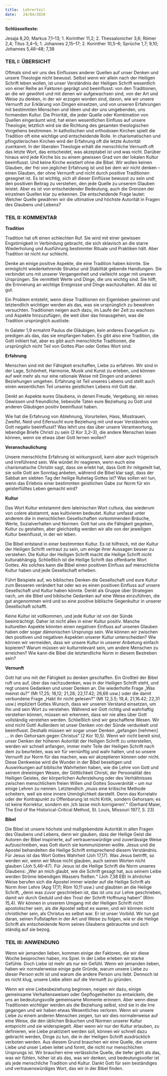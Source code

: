 ```yaml
---
title:  Lehrerteil
date:   24/04/2020
---
```


**Schlüsseltexte:**

Jesaja 8,20; Markus 7,1–13; 1. Korinther 11,2; 2. Thessalonicher 3,6; Römer 2,4; Titus 3,4–5; 1. Johannes 2,15–17; 2. Korinther 10,5–6; Sprüche 1,7; 9,10; Johannes 5,46–48; 7,38

### TEIL I: ÜBERSICHT

Oftmals sind wir uns des Einflusses anderer Quellen auf unser Denken und unsere Theologie nicht bewusst. Selbst wenn wir allein nach der Heiligen Schrift leben wollen, ist unser Verständnis der Heiligen Schrift wesentlich von einer Reihe an Faktoren geprägt und beeinflusst: von den Traditionen, an die wir gewöhnt und mit denen wir aufgewachsen sind, von der Art und Weise zu denken, in der wir erzogen worden sind, davon, wie wir unsere Vernunft zur Erklärung von Dingen einsetzen, und von unseren Erfahrungen mit bestimmten Menschen und Ideen und der uns umgebenden, uns formenden Kultur. Die Priorität, die jeder Quelle oder Kombination von Quellen eingeräumt wird, hat einen wesentlichen Einfluss auf unsere Theologie; letztlich wird sie die Richtung des gesamten theologischen Vorgehens bestimmen. In katholischen und orthodoxen Kirchen spielt die Tradition oft eine wichtige und entscheidende Rolle. In charismatischen und pfingstlerischen Kirchen wird der Erfahrung oft die letzte Autorität zuerkannt. In der liberalen Theologie erhält die menschliche Vernunft oft das letzte Wort, das entscheidet, was akzeptabel ist und was nicht. Darüber hinaus wird jede Kirche bis zu einem gewissen Grad von der lokalen Kultur beeinflusst. Und keine Kirche existiert ohne die Bibel. Wir wollen keinen Glauben, der frei von jeglicher Erfahrung ist und bei dem wir nicht denken – einen Glauben, der ohne Vernunft und nicht durch positive Traditionen gesegnet ist. Es ist wichtig, sich all dieser Einflüsse bewusst zu sein und den positiven Beitrag zu verstehen, den jede Quelle zu unserem Glauben leistet. Aber es ist von entscheidender Bedeutung, auch die Grenzen der einzelnen Quellen klar zu erkennen. Die entscheidende Frage lautet: Welcher Quelle gewähren wir die ultimative und höchste Autorität in Fragen des Glaubens und Lebens?

### TEIL II: KOMMENTAR

**Tradition**

Tradition hat oft einen schlechten Ruf. Sie wird mit einer gewissen Engstirnigkeit in Verbindung gebracht, die sich sklavisch an die starre Wiederholung und Ausführung bestimmter Rituale und Praktiken hält. Aber Tradition ist nicht nur schlecht.

Denke an einige positive Aspekte, die eine Tradition haben könnte. Sie ermöglicht wiederkehrende Struktur und Stabilität gebende Handlungen. Sie verbindet uns mit unserer Vergangenheit und vielleicht sogar mit unseren Ursprüngen. Sie vermittelt Werte und Dinge, die uns wichtig sind. Sie hilft, die Erinnerung an wichtige Ereignisse und Dinge wachzuhalten. All das ist gut.

Ein Problem entsteht, wenn diese Traditionen ein Eigenleben gewinnen und letztendlich wichtiger werden als das, was sie ursprünglich zu bewahren versuchten. Traditionen neigen auch dazu, im Laufe der Zeit zu wachsen und Aspekte hinzuzufügen, die weit über das hinausgehen, was die Tradition ursprünglich auslöste.

In Galater 1,9 ermahnt Paulus die Gläubigen, kein anderes Evangelium zu predigen als das, das sie empfangen haben. Es gibt also eine Tradition, die Gott initiiert hat, aber es gibt auch menschliche Traditionen, die ursprünglich nicht Teil von Gottes Plan oder Gottes Wort sind.

**Erfahrung**

Menschen sind mit der Fähigkeit erschaffen, Liebe zu erfahren. Wir sind in der Lage, Schönheit, Harmonie, Musik und Kunst zu erleben, und können auf weit mehr als nur eine rationale Weise mit Dingen und anderen Beziehungen umgehen. Erfahrung ist Teil unseres Lebens und stellt auch einen wesentlichen Teil unseres geistlichen Lebens mit Gott dar.

Denkt an Aspekte eures Glaubens, in denen Freude, Vergebung, ein reines Gewissen und freundliche, liebevolle Taten eure Beziehung zu Gott und anderen Gläubigen positiv beeinflusst haben.

Wie hat die Erfahrung von Ablehnung, Vorurteilen, Hass, Misstrauen, Zweifel, Neid und Eifersucht eure Beziehung mit und euer Verständnis von Gott negativ beeinflusst? Was lehrt uns das über unsere Verantwortung, lebendige Briefe Christi zu sein (2 Kor 3,2–3), die andere Menschen lesen können, wenn sie etwas über Gott lernen wollen?

**Veranschaulichung**

Unsere menschliche Erfahrung ist wirkungsvoll, kann aber auch trügerisch und irreführend sein. Wie würdet ihr reagieren, wenn euch eine charismatische Christin sagt, dass sie erlebt hat, dass Gott ihr mitgeteilt hat, sie solle Gott am Sonntag anbeten, während die Bibel klar sagt, dass der Sabbat am siebten Tag der heilige Ruhetag Gottes ist? Was sollen wir tun, wenn das Erlebnis einer bestimmten geistlichen Gabe zur Norm für ein geisterfülltes Leben gemacht wird?

**Kultur**

Das Wort Kultur entstammt dem lateinischen Wort cultura, das wiederum von colere abstammt, was kultivieren bedeutet. Kultur umfasst unter anderem die in menschlichen Gesellschaften vorkommenden Bräuche, Werte, Sozialverhalten und Normen. Gott hat uns die Fähigkeit gegeben, Kultur zu gestalten, aber gleichzeitig werden wir alle von der jeweiligen Kultur beeinflusst, in der wir leben.

Die Bibel entstand in einer bestimmten Kultur. Es ist hilfreich, mit der Kultur der Heiligen Schrift vertraut zu sein, um einige ihrer Aussagen besser zu verstehen. Die Kultur der Heiligen Schrift macht die Heilige Schrift nicht kulturabhängig. Schließlich ist die Heilige Schrift das offenbarte Wort Gottes. Als solches kann die Bibel einen positiven Einfluss auf menschliche Kultur haben und jede Gesellschaft erheben.

Führt Beispiele auf, wo biblisches Denken die Gesellschaft und eure Kultur zum Besseren verändert hat oder wo es einen positiven Einfluss auf unsere Gesellschaft und Kultur haben könnte. Denkt als Gruppe über Strategien nach, um die Bibel und biblische Gedanken auf eine Weise einzuführen, die gut angenommen wird und so eine positive biblische Gegenkultur in unserer Gesellschaft schafft.

Keine Kultur ist vollkommen, und jede Kultur ist von der Sünde beeinträchtigt. Daher ist nicht alles in einer Kultur positiv. Manche kulturellen Aspekte könnten einen negativen Einfluss auf unseren Glauben haben oder sogar dämonischen Ursprungs sein. Wie können wir zwischen den positiven und negativen Aspekten unserer Kultur unterscheiden? Wie können wir vermeiden, dass wir unsere Kultur in unserer Anbetung einfach kopieren? Warum müssen wir kulturrelevant sein, um andere Menschen zu erreichen? Wie kann die Bibel die letztendliche Norm in diesem Bestreben sein?

**Vernunft**

Gott hat uns mit der Fähigkeit zu denken geschaffen. Ein Großteil der Bibel ruft uns auf, über das nachzudenken, was in der Heiligen Schrift steht, und regt unsere Gedanken und unser Denken an. Die wiederholte Frage „Was meinst du?“ (Mt 17,25; 18,12; 21,28; 22,17.42; 26,66 usw.) oder die damit verbundene Frage „Habt ihr nicht gelesen?“ (Mt 12,3.5; 19,4; 21,16.42; 22,31 usw.) impliziert Gottes Wunsch, dass wir unseren Verstand einsetzen, um ihn und sein Wort zu verstehen. Während wir Gott richtig und wahrhaftig verstehen können, müssen wir erkennen, dass wir nie alles über Gott vollständig verstehen werden. Schließlich sind wir geschaffene Wesen. Wir sind nicht Gott! Außerdem ist unser Denken von der Sünde verdunkelt und beeinflusst. Deshalb müssen wir sogar unser Denken „gefangen [nehmen] … in den Gehorsam gegen Christus“ (2 Kor 10,5). Wenn wir nicht bereit sind, unser Denken der höheren Autorität der Heiligen Schrift zu unterstellen, werden wir schnell anfangen, immer mehr Teile der Heiligen Schrift nach dem zu beurteilen, was wir für vernünftig und wahr halten, und so unsere Vernunft zur Norm für das machen, was wir akzeptieren können oder nicht. Diese Denkweise wird die Wunder in der Bibel beseitigen und Auswirkungen auf biblische Wahrheiten haben, wie die Lehre von Gott und seinem dreieinigen Wesen, der Göttlichkeit Christi, der Personalität des Heiligen Geistes, der körperlichen Auferstehung oder des Verhältnisses zwischen menschlichem freien Willen und Gottes Souveränität – um nur einige Lehren zu nennen. Letztendlich „muss eine kritische Methode scheitern, weil sie eine innere Unmöglichkeit darstellt. Denn das Korrelativ oder der Kontrapunkt zu Offenbarung ist nicht Kritik, sondern Gehorsam; es ist keine Korrektur, sondern ein ‚Ich lasse mich korrigieren‘.“ (Gerhard Maier, The End of the Historical-Critical Method, St. Louis, Missouri 1977, S. 23)

**Bibel**

Die Bibel ist unsere höchste und maßgebendste Autorität in allen Fragen des Glaubens und Lebens, denn wir glauben, dass der Heilige Geist die Autoren der Bibel inspirierte, auf vertrauenswürdige und zuverlässige Weise aufzuschreiben, was Gott durch sie kommunizieren wollte. Jesus und die Apostel behandelten die Heilige Schrift entsprechend diesem Verständnis. Für Jesus ist das Wort Gottes Wahrheit (Joh 17,17). Was Jesus betrifft, so werden wir, wenn wir Mose nicht glauben, auch seinen Worten nicht glauben (Joh 5,46–47). Für Jesus ist die Heilige Schrift die Norm unseres Glaubens: „Wer an mich glaubt, wie die Schrift gesagt hat, aus seinem Leibe werden Ströme lebendigen Wassers fließen.“ (Joh 7,38 EB) In ähnlicher Weise berufen sich die Apostel immer wieder auf die Heilige Schrift als Norm ihrer Lehre (Apg 17,11; Röm 10,11 usw.) und glaubten an die Heilige Schrift, „denn was zuvor geschrieben ist, das ist uns zur Lehre geschrieben, damit wir durch Geduld und den Trost der Schrift Hoffnung haben“ (Röm 15,4). Wir können in unserem Umgang mit der Heiligen Schrift nicht apostolischer sein, als die Apostel selbst es waren, und wir können nicht christlicher sein, als Christus es selbst war. Er ist unser Vorbild. Wir tun gut daran, seinen Fußstapfen in der Art und Weise zu folgen, wie er die Heilige Schrift als entscheidende Norm seines Glaubens gebrauchte und sich ständig auf sie bezog.

### TEIL III: ANWENDUNG

Wenn wir jemanden lieben, kommen einige der Faktoren, die wir diese Woche besprochen haben, ins Spiel. In der Liebe erleben wir starke Gefühle. Doch Liebe ist mehr als nur ein Gefühl. Wenn wir jemanden lieben, haben wir normalerweise einige gute Gründe, warum unsere Liebe zu dieser Person echt ist und warum die andere Person uns liebt. Dennoch ist es nicht klug, unsere Liebe allein auf die Vernunft zu gründen.

Wenn wir eine Liebesbeziehung beginnen, neigen wir dazu, einige gemeinsame Verhaltensweisen oder Gepflogenheiten zu entwickeln, die uns an bedeutungsvolle gemeinsame Momente erinnern. Aber wenn diese Traditionen wichtiger werden als die Beziehung selbst, sind sie in die Irre gegangen und wir haben etwas Wesentliches verloren. Wenn wir unsere Liebe zu einem anderen Menschen zeigen, tun wir dies normalerweise auf eine Weise, die den üblichen Bräuchen und Normen unserer Kultur entspricht und sie widerspiegelt. Aber wenn wir nur der Kultur erlauben, zu definieren, wie Liebe praktiziert werden soll, können wir schnell dazu gebracht werden, Dinge zu tun, die in der Heiligen Schrift ausdrücklich verboten werden. Aus diesem Grund brauchen wir eine Quelle, die unsere Liebe und unser Leben leitet und formt, die nicht nur menschlichen Ursprungs ist. Wir brauchen eine verlässliche Quelle, die tiefer geht als das, was wir fühlen, höher ist als das, was wir denken, und bedeutungsvoller ist als jede menschliche Tradition und Kultur. Dankt Gott für sein beständiges und vertrauenswürdiges Wort, das wir in der Bibel finden.